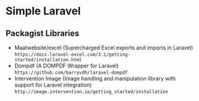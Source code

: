 # Simple Laravel

## Packagist Libraries
- Maatwebsite/excel (Supercharged Excel exports and imports in Laravel) `https://docs.laravel-excel.com/3.1/getting-started/installation.html`
- Dompdf (A DOMPDF Wrapper for Laravel) `https://github.com/barryvdh/laravel-dompdf`
- Intervention Image (Image handling and manipulation library with support for Laravel integration) `http://image.intervention.io/getting_started/installation`
